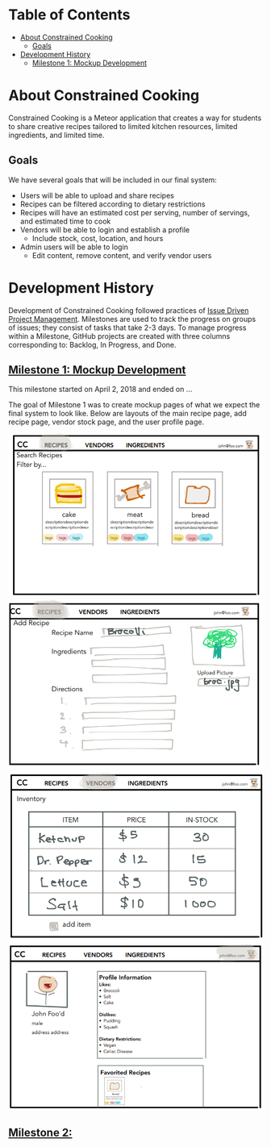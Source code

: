 # Table of Contents

* [About Constrained Cooking](#about-constrained-cooking)
  * [Goals](#goals)
* [Development History](#development-history)
  * [Milestone 1: Mockup Development](#milestone-1-mockup-development)

# About Constrained Cooking

Constrained Cooking is a Meteor application that creates a way for students to share creative recipes tailored to limited kitchen resources, limited ingredients, and limited time.

## Goals

We have several goals that will be included in our final system:
* Users will be able to upload and share recipes
* Recipes can be filtered according to dietary restrictions
* Recipes will have an estimated cost per serving, number of servings, and estimated time to cook
* Vendors will be able to login and establish a profile
  * Include stock, cost, location, and hours
* Admin users will be able to login
  * Edit content, remove content, and verify vendor users

# Development History

Development of Constrained Cooking followed practices of [Issue Driven Project Management](http://courses.ics.hawaii.edu/ics314s18/modules/project-management/).  Milestones are used to track the progress on groups of issues; they consist of tasks that take 2-3 days.  To manage progress within a Milestone, GitHub projects are created with three columns corresponding to: Backlog, In Progress, and Done.

## [Milestone 1: Mockup Development](https://github.com/orgs/constrainedcooking/projects/2)
This milestone started on April 2, 2018 and ended on ...

The goal of Milestone 1 was to create mockup pages of what we expect the final system to look like.  Below are layouts of the main recipe page, add recipe page, vendor stock page, and the user profile page.

<img src="images/recipepagemockup.PNG"/>
<img src="images/createrecipemockup.PNG"/>
<img src="images/vendoritemsmockup.PNG"/>
<img src="images/profilepagemockup.PNG"/>

## [Milestone 2: ](https://github.com/orgs/constrainedcooking/projects/3)
